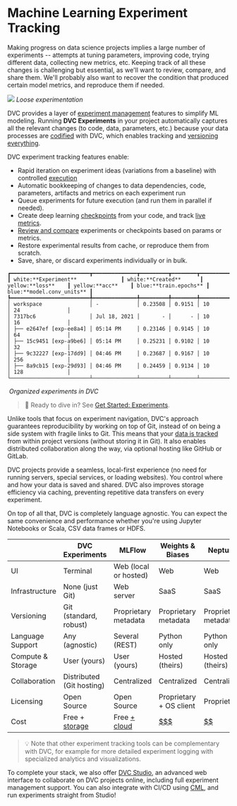 # Machine Learning Experiment Tracking

Making progress on data science projects implies a large number of
<abbr>experiments</abbr> -- attempts at tuning parameters, improving code,
trying different data, collecting new metrics, etc. Keeping track of all these
changes is challenging but essential, as we'll want to review, compare, and
share them. We'll probably also want to recover the condition that produced
certain model metrics, and reproduce them if needed.

![](/img/natural-experimentation.png) _Loose experimentation_

DVC provides a layer of [experiment management] features to simplify ML
modeling. Running **DVC Experiments** in your project automatically captures all
the relevant changes (to code, data, parameters, etc.) because your data
processes are [codified] with DVC, which enables tracking and [versioning
everything].

DVC experiment tracking features enable:

- Rapid iteration on experiment ideas (variations from a baseline) with
  controlled [execution]
- Automatic bookkeeping of changes to data dependencies, code,
  <abbr>parameters</abbr>, artifacts and <abbr>metrics</abbr> on each experiment
  run
- Queue experiments for future execution (and run them in parallel if needed).
- Create deep learning [checkpoints] from your code, and track
  [live metrics](/doc/dvclive).
- [Review and compare] experiments or checkpoints based on params or metrics.
- Restore experimental results from <abbr>cache</abbr>, or reproduce them from
  scratch.
- Save, share, or discard experiments individually or in bulk.

[experiment management]: /doc/user-guide/experiment-management
[codified]: /doc/user-guide/project-structure/pipelines-files
[versioning everything]: /doc/use-cases/versioning-data-and-model-files
[commands]: /doc/command-reference/exp
[execution]: /doc/user-guide/experiment-management/running-experiments
[checkpoints]: /doc/user-guide/experiment-management/checkpoints
[review and compare]:
  /doc/user-guide/experiment-management/comparing-experiments

```dvctable
┏━━━━━━━━━━━━━━━━━━━━━━━━━┳━━━━━━━━━━━━━━┳━━━━━━━━━┳━━━━━━━━┳━━━━━━━━━━━━━━┳━━━━━━━━━━━━━━━━━━┓
┃ white:**Experiment**              ┃ white:**Created**      ┃ yellow:**loss**    ┃ yellow:**acc**    ┃ blue:**train.epochs** ┃ blue:**model.conv_units** ┃
┡━━━━━━━━━━━━━━━━━━━━━━━━━╇━━━━━━━━━━━━━━╇━━━━━━━━━╇━━━━━━━━╇━━━━━━━━━━━━━━╇━━━━━━━━━━━━━━━━━━┩
│ workspace               │ -            │ 0.23508 │ 0.9151 │ 10           │ 24               │
│ 7317bc6                 │ Jul 18, 2021 │       - │      - │ 10           │ 16               │
│ ├── e2647ef [exp-ee8a4] │ 05:14 PM     │ 0.23146 │ 0.9145 │ 10           │ 64               │
│ ├── 15c9451 [exp-a9be6] │ 05:14 PM     │ 0.25231 │ 0.9102 │ 10           │ 32               │
│ ├── 9c32227 [exp-17dd9] │ 04:46 PM     │ 0.23687 │ 0.9167 │ 10           │ 256              │
│ ├── 8a9cb15 [exp-29d93] │ 04:46 PM     │ 0.24459 │ 0.9134 │ 10           │ 128              │
└─────────────────────────┴──────────────┴─────────┴────────┴──────────────┴──────────────────┘
```

![]() _Organized experiments in DVC_

> 📖 Ready to dive in? See [Get Started: Experiments](/doc/start/experiments).

Unlike tools that focus on experiment navigation, DVC's approach guarantees
reproducibility by working on top of Git, instead of on being a side system with
fragile links to Git. This means that your [data is
tracked][versioning everything] from within project versions (without storing it
in Git). It also enables distributed collaboration along the way, via optional
hosting like GitHub or GitLab.

DVC projects provide a seamless, local-first experience (no need for running
servers, special services, or loading websites). You control where and how your
data is saved and shared. DVC also improves storage efficiency via
<abbr>caching</abbr>, preventing repetitive data transfers on every experiment.

On top of all that, DVC is completely language agnostic. You can expect the same
convenience and performance whether you're using Jupyter Notebooks or Scala, CSV
data frames or HDFS.

|                   | DVC Experiments               | MLFlow                | Weights & Biases            | Neptune              |
| ----------------- | ----------------------------- | --------------------- | --------------------------- | -------------------- |
| UI                | Terminal                      | Web (local or hosted) | Web                         | Web                  |
| Infrastructure    | None (just Git)               | Web server            | SaaS                        | SaaS                 |
| Versioning        | Git (standard, robust)        | Proprietary metadata  | Proprietary metadata        | Proprietary metadata |
| Language Support  | Any<br/>(agnostic)            | Several (REST)        | Python only                 | Python only          |
| Compute & Storage | User (yours)                  | User (yours)          | Hosted (theirs)             | Hosted (theirs)      |
| Collaboration     | Distributed<br/>(Git hosting) | Centralized           | Centralized                 | Centralized          |
| Licensing         | Open Source                   | Open Source           | Proprietary<br/>+ OS client | Proprietary          |
| Cost              | Free + [storage]              | Free [+ cloud][mp]    | [$$$][np]                   | [$$][wp]             |

[storage]: /doc/command-reference/remote/add#supported-storage-types
[np]: https://neptune.ai/pricing
[wp]: https://wandb.ai/site/pricing
[mp]: https://databricks.com/product/pricing

> 💡 Note that other experiment tracking tools can be complementary with DVC,
> for example for more detailed experiment logging with specialized analytics
> and visualizations.

To complete your stack, we also offer [DVC Studio], an advanced web interface to
collaborate on DVC projects online, including full experiment management
support. You can also integrate with CI/CD using [CML], and run experiments
straight from Studio!

[dvc studio]: /doc/studio
[cml]: https://cml.dev/
